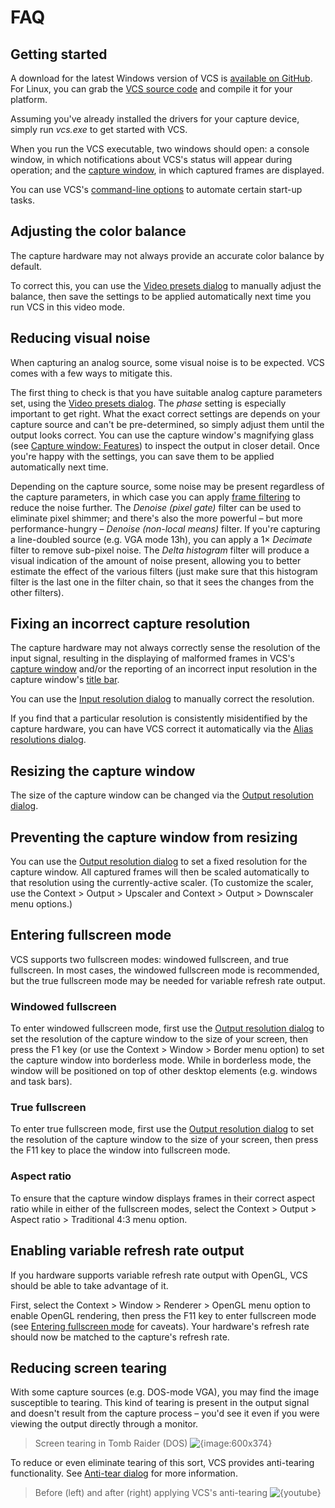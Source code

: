 # FAQ

## Getting started

A download for the latest Windows version of VCS is [available on GitHub](https://github.com/leikareipa/vcs/releases). For Linux, you can grab the [VCS source code](https://github.com/leikareipa/vcs/) and compile it for your platform.

Assuming you've already installed the drivers for your capture device, simply run *vcs.exe* to get started with VCS.

When you run the VCS executable, two windows should open: a console window, in which notifications about VCS's status will appear during operation; and the [capture window](#output-window), in which captured frames are displayed.

<dokki-tip>
    You can use VCS's <a href="#command-line-options">command-line options</a> to automate certain start-up tasks.
</dokki-tip>

## Adjusting the color balance

The capture hardware may not always provide an accurate color balance by default.

To correct this, you can use the [Video presets dialog](#dialog-windows-video-presets-dialog) to manually adjust the balance, then save the settings to be applied automatically next time you run VCS in this video mode.

## Reducing visual noise

When capturing an analog source, some visual noise is to be expected. VCS comes with a few ways to mitigate this.

The first thing to check is that you have suitable analog capture parameters set, using the [Video presets dialog](#dialog-windows-video-presets-dialog). The *phase* setting is especially important to get right. What the exact correct settings are depends on your capture source and can't be pre-determined, so simply adjust them until the output looks correct. You can use the capture window's magnifying glass (see [Capture window: Features](#output-window-features)) to inspect the output in closer detail. Once you're happy with the settings, you can save them to be applied automatically next time.

Depending on the capture source, some noise may be present regardless of the capture parameters, in which case you can apply [frame filtering](#dialog-windows-filter-graph-dialog) to reduce the noise further. The *Denoise (pixel gate)* filter can be used to eliminate pixel shimmer; and there's also the more powerful &ndash; but more performance-hungry &ndash; *Denoise (non-local means)* filter. If you're capturing a line-doubled source (e.g. VGA mode 13h), you can apply a 1&times; *Decimate* filter to remove sub-pixel noise. The *Delta histogram* filter will produce a visual indication of the amount of noise present, allowing you to better estimate the effect of the various filters (just make sure that this histogram filter is the last one in the filter chain, so that it sees the changes from the other filters).

## Fixing an incorrect capture resolution

The capture hardware may not always correctly sense the resolution of the input signal, resulting in the displaying of malformed frames in VCS's [capture window](#output-window) and/or the reporting of an incorrect input resolution in the capture window's [title bar](#output-window-title-bar).

You can use the [Input resolution dialog](#dialog-windows-input-resolution-dialog) to manually correct the resolution.

If you find that a particular resolution is consistently misidentified by the capture hardware, you can have VCS correct it automatically via the [Alias resolutions dialog](#dialog-windows-alias-resolutions-dialog).

## Resizing the capture window

The size of the capture window can be changed via the [Output resolution dialog](#dialog-windows-output-resolution-dialog).

## Preventing the capture window from resizing

You can use the [Output resolution dialog](#dialog-windows-output-resolution-dialog) to set a fixed resolution for the capture window. All captured frames will then be scaled automatically to that resolution using the currently-active scaler. (To customize the scaler, use the <menu-path>Context > Output > Upscaler</menu-path> and <menu-path>Context > Output > Downscaler</menu-path> menu options.)

## Entering fullscreen mode

VCS supports two fullscreen modes: windowed fullscreen, and true fullscreen. In most cases, the windowed fullscreen mode is recommended, but the true fullscreen mode may be needed for variable refresh rate output.

### Windowed fullscreen

To enter windowed fullscreen mode, first use the [Output resolution dialog](#dialog-windows-output-resolution-dialog) to set the resolution of the capture window to the size of your screen, then press the <key-combo>F1</key-combo> key (or use the <menu-path>Context > Window > Border<menu-path> menu option) to set the capture window into borderless mode. While in borderless mode, the window will be positioned on top of other desktop elements (e.g. windows and task bars).

### True fullscreen

To enter true fullscreen mode, first use the [Output resolution dialog](#dialog-windows-output-resolution-dialog) to set the resolution of the capture window to the size of your screen, then press the <key-combo>F11</key-combo> key to place the window into fullscreen mode.

### Aspect ratio

To ensure that the capture window displays frames in their correct aspect ratio while in either of the fullscreen modes, select the <menu-path>Context > Output > Aspect ratio > Traditional 4:3</menu-path> menu option.

## Enabling variable refresh rate output

If you hardware supports variable refresh rate output with OpenGL, VCS should be able to take advantage of it.

First, select the <menu-path>Context > Window > Renderer > OpenGL</menu-path> menu option to enable OpenGL rendering, then press the <key-combo>F11</key-combo> key to enter fullscreen mode (see [Entering fullscreen mode](#faq-entering-fullscreen-mode) for caveats). Your hardware's refresh rate should now be matched to the capture's refresh rate.

## Reducing screen tearing

With some capture sources (e.g. DOS-mode VGA), you may find the image susceptible to tearing. This kind of tearing is present in the output signal and doesn't result from the capture process &ndash; you'd see it even if you were viewing the output directly through a monitor.

> Screen tearing in Tomb Raider (DOS)
![{image:600x374}](./img/tr1-torn.png)

To reduce or even eliminate tearing of this sort, VCS provides anti-tearing functionality. See [Anti-tear dialog](dialog-windows-anti-tear-dialog) for more information.

> Before (left) and after (right) applying VCS's anti-tearing
![{youtube}](_gNywFJFRWo)
